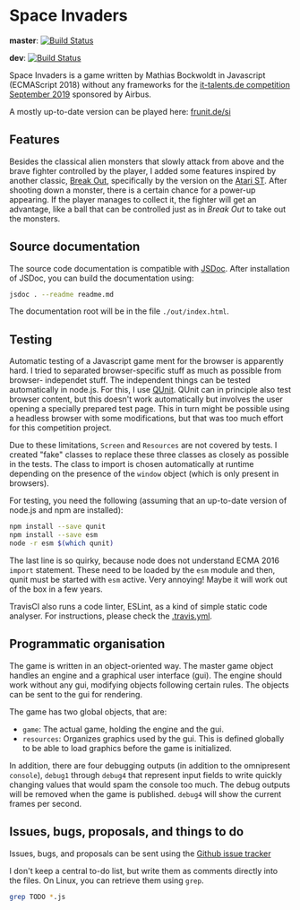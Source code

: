 Space Invaders
==============

**master**: [![Build Status](https://travis-ci.com/Frunit/space-invaders.svg?branch=master)](https://travis-ci.com/Frunit/space-invaders)

**dev**: [![Build Status](https://travis-ci.com/Frunit/space-invaders.svg?branch=dev)](https://travis-ci.com/Frunit/space-invaders)

Space Invaders is a game written by Mathias Bockwoldt in Javascript
(ECMAScript 2018) without any frameworks for the
[it-talents.de competition September 2019](https://www.it-talents.de/foerderung/code-competition/airbus-code-competition-09-2019)
sponsored by Airbus.

A mostly up-to-date version can be played here: [frunit.de/si](https://www.frunit.de/si)


Features
--------

Besides the classical alien monsters that slowly attack from above and the
brave fighter controlled by the player, I added some features inspired by
another classic, [Break Out](https://en.wikipedia.org/wiki/Breakout_(video_game)),
specifically by the version on the [Atari ST](https://en.wikipedia.org/wiki/Atari_ST).
After shooting down a monster, there is a certain chance for a power-up
appearing. If the player manages to collect it, the fighter will get an
advantage, like a ball that can be controlled just as in *Break Out* to take out
the monsters.


Source documentation
--------------------

The source code documentation is compatible with [JSDoc](https://jsdoc.app).
After installation of JSDoc, you can build the documentation using:

```sh
jsdoc . --readme readme.md
```

The documentation root will be in the file `./out/index.html`.


Testing
-------

Automatic testing of a Javascript game ment for the browser is apparently hard.
I tried to separated browser-specific stuff as much as possible from browser-
independet stuff. The independent things can be tested automatically in node.js.
For this, I use [QUnit](https://qunitjs.com). QUnit can in principle also test
browser content, but this doesn't work automatically but involves the user
opening a specially prepared test page. This in turn might be possible using a
headless browser with some modifications, but that was too much effort for this
competition project.

Due to these limitations, `Screen` and `Resources` are not covered by
tests. I created "fake" classes to replace these three classes as closely as
possible in the tests. The class to import is chosen automatically at runtime
depending on the presence of the `window` object (which is only present in
browsers).

For testing, you need the following (assuming that an up-to-date version of
node.js and npm are installed):

```sh
npm install --save qunit
npm install --save esm
node -r esm $(which qunit)
```

The last line is so quirky, because node does not understand ECMA 2016 `import`
statement. These need to be loaded by the `esm` module and then, qunit must be
started with `esm` active. Very annoying! Maybe it will work out of the box in a
few years.

TravisCI also runs a code linter, ESLint, as a kind of simple static code
analyser. For instructions, please check the [.travis.yml](.travis.yml).


Programmatic organisation
-------------------------

The game is written in an object-oriented way. The master game object handles
an engine and a graphical user interface (gui). The engine should work without
any gui, modifying objects following certain rules. The objects can be sent to
the gui for rendering.

The game has two global objects, that are:
- `game`: The actual game, holding the engine and the gui.
- `resources`: Organizes graphics used by the gui. This is defined globally
    to be able to load graphics before the game is initialized.

In addition, there are four debugging outputs (in addition to the omnipresent
`console`), `debug1` through `debug4` that represent input fields to write
quickly changing values that would spam the console too much. The debug
outputs will be removed when the game is published. `debug4` will show the
current frames per second.


Issues, bugs, proposals, and things to do
-----------------------------------------

Issues, bugs, and proposals can be sent using the
[Github issue tracker](https://github.com/Frunit/space-invaders/issues)

I don't keep a central to-do list, but write them as comments directly into the
files. On Linux, you can retrieve them using `grep`.

```sh
grep TODO *.js
```
